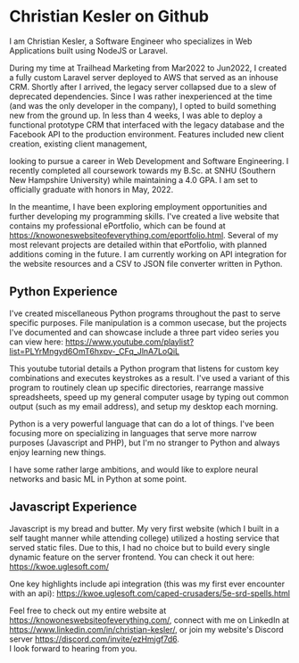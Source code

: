 # Christian Kesler on Github

I am Christian Kesler, a Software Engineer who specializes in Web Applications built using NodeJS or Laravel.  

During my time at Trailhead Marketing from Mar2022 to Jun2022, I created a fully custom Laravel server deployed to AWS that served as an inhouse CRM.  Shortly after I arrived, the legacy server collapsed due to a slew of deprecated dependencies.  Since I was rather inexperienced at the time (and was the only developer in the company), I opted to build something new from the ground up.  In less than 4 weeks, I was able to deploy a functional prototype CRM that interfaced with the legacy database and the Facebook API to the production environment.  Features included new client creation, existing client management, 

looking to pursue a career in Web Development and Software Engineering.  I recently completed all coursework towards my B.Sc. at SNHU (Southern New Hampshire University) while maintaining a 4.0 GPA.  I am set to officially graduate with honors in May, 2022.

In the meantime, I have been exploring employment opportunities and further developing my programming skills.  I've created a live website that contains my professional ePortfolio, which can be found at https://knowoneswebsiteofeverything.com/eportfolio.html.  Several of my most relevant projects are detailed within that ePortfolio, with planned additions coming in the future.  I am currently working on API integration for the website resources and a CSV to JSON file converter written in Python.  

## Python Experience

I've created miscellaneous Python programs throughout the past to serve specific purposes.  File manipulation is a common usecase, but the projects I've documented and can showcase include a three part video series you can view here:  https://www.youtube.com/playlist?list=PLYrMngyd6OmT6hxpv-_CFq_JlnA7LoQiL

This youtube tutorial details a Python program that listens for custom key combinations and executes keystrokes as a result.  I've used a variant of this program to routinely clean up specific directories, rearrange massive spreadsheets, speed up my general computer usage by typing out common output (such as my email address), and setup my desktop each morning.  

Python is a very powerful language that can do a lot of things.  I've been focusing more on specializing in languages that serve more narrow purposes (Javascript and PHP), but I'm no stranger to Python and always enjoy learning new things.  

I have some rather large ambitions, and would like to explore neural networks and basic ML in Python at some point.  


## Javascript Experience

Javascript is my bread and butter.  My very first website (which I built in a self taught manner while attending college) utilized a hosting service that served static files.  Due to this, I had no choice but to build every single dynamic feature on the server frontend.  You can check it out here:  https://kwoe.uglesoft.com/

One key highlights include api integration (this was my first ever encounter with an api): https://kwoe.uglesoft.com/caped-crusaders/5e-srd-spells.html


Feel free to check out my entire website at https://knowoneswebsiteofeverything.com/, connect with me on LinkedIn at https://www.linkedin.com/in/christian-kesler/, or join my website's Discord server https://discord.com/invite/ezHmjgf7d6.  
I look forward to hearing from you.  
